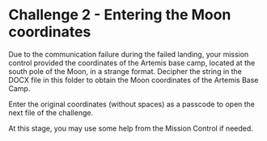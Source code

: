 # Challenge 2 - Entering the Moon coordinates

Due to the communication failure during the failed landing, your mission control provided the coordinates of the Artemis base camp, located at the south pole of the Moon, in a strange format. Decipher the string in the DOCX file in this folder to obtain the Moon coordinates of the Artemis Base Camp.

Enter the original coordinates (without spaces) as a passcode to open the next file of the challenge.

At this stage, you may use some help from the Mission Control if needed.
